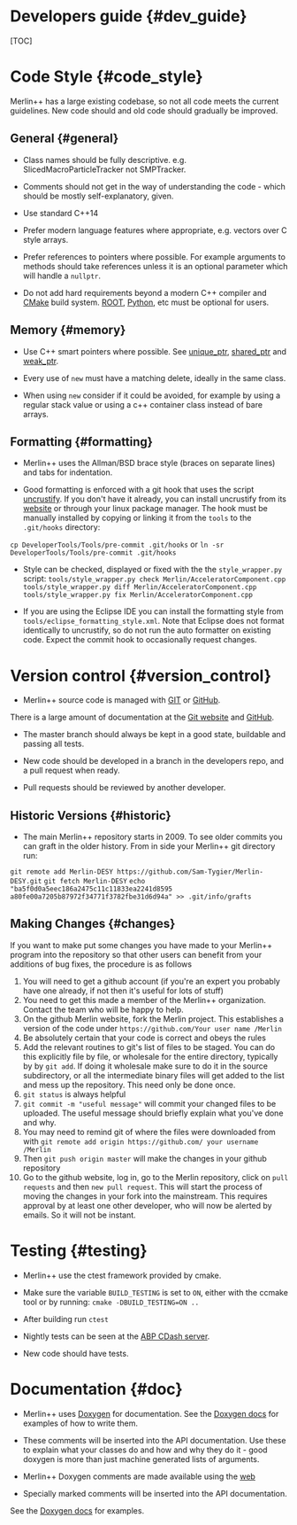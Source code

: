 # Developers guide {#dev_guide}

[TOC]

# Code Style {#code_style}

Merlin++ has a large existing codebase, so not all code meets the current guidelines. New code should and old code should gradually be improved.

## General {#general}

* Class names should be fully descriptive. e.g.  SlicedMacroParticleTracker not SMPTracker.

* Comments should not get in the way of understanding the code - which should be mostly self-explanatory, given.

* Use standard C++14

* Prefer modern language features where appropriate, e.g. vectors over C style arrays.

* Prefer references to pointers where possible. For example arguments to methods should take references unless it is an optional parameter which will handle a `nullptr`.

* Do not add hard requirements beyond a modern C++ compiler and [CMake](https://cmake.org/) build system. [ROOT](https://root.cern.ch/), [Python](https://www.python.org/), etc must be optional for users.

## Memory {#memory}

* Use C++ smart pointers where possible. See [unique_ptr](http://en.cppreference.com/w/cpp/memory/unique_ptr), [shared_ptr](http://en.cppreference.com/w/cpp/memory/shared_ptr) and [weak_ptr](http://en.cppreference.com/w/cpp/memory/weak_ptr).

* Every use of `new` must have a matching delete, ideally in the same class.

* When using `new` consider if it could be avoided, for example by using a regular stack value or using a c++ container class instead of bare arrays.

## Formatting {#formatting}

* Merlin++ uses the Allman/BSD brace style (braces on separate lines) and tabs for indentation.

* Good formatting is enforced with a git hook that uses the script [uncrustify](http://uncrustify.sourceforge.net/). If you don't have it already, you can install uncrustify from its [website](http://uncrustify.sourceforge.net/) or through your linux package manager. The hook must be manually installed by copying or linking it from the `tools` to the `.git/hooks` directory:

`cp DeveloperTools/Tools/pre-commit .git/hooks`
or
`ln -sr DeveloperTools/Tools/pre-commit .git/hooks`

* Style can be checked, displayed or fixed with the the `style_wrapper.py` script:
`tools/style_wrapper.py check Merlin/AcceleratorComponent.cpp`
`tools/style_wrapper.py diff Merlin/AcceleratorComponent.cpp`
`tools/style_wrapper.py fix Merlin/AcceleratorComponent.cpp`

* If you are using the Eclipse IDE you can install the formatting style from `tools/eclipse_formatting_style.xml`. Note that Eclipse does not format identically to uncrustify, so do not run the auto formatter on existing code. Expect the commit hook to occasionally request changes.

# Version control {#version_control}

* Merlin++ source code is managed with [GIT](https://git-scm.com/) or [GitHub](https://github.com/MERLIN-Collaboration/merlin-cmake).

There is a large amount of documentation at the [Git website](https://www.git-scm.com/doc) and [GitHub](https://help.github.com/).

* The master branch should always be kept in a good state, buildable and passing all tests.

* New code should be developed in a branch in the developers repo, and a pull request when ready.

* Pull requests should be reviewed by another developer.

## Historic Versions {#historic}

* The main Merlin++ repository starts in 2009. To see older commits you can graft in the older history. From in side your Merlin++ git directory run:

`git remote add Merlin-DESY https://github.com/Sam-Tygier/Merlin-DESY.git`
`git fetch Merlin-DESY`
`echo "ba5f0d0a5eec186a2475c11c11833ea2241d8595 a80fe00a7205b87972f34771f3782fbe31d6d94a" >> .git/info/grafts`

## Making Changes {#changes}

If you want to make put some changes you have made to your Merlin++ program into the repository so that other users can benefit from your additions of bug fixes, the procedure is as follows

1. You will need to get a github account (if you're an expert you probably have one already, if not then it's useful for lots of stuff)
2. You need to get this made a member of the Merlin++ organization. Contact the team who will be happy to help.
3. On the github Merlin website, fork the Merlin project. This establishes a version of the code under `https://github.com/Your user name /Merlin`
4. Be absolutely certain that your code is correct and obeys the rules
5. Add the relevant routines to git's list of files to be staged. You can do this explicitly file by file, or wholesale for the entire directory, typically by by `git add`. If doing it wholesale make sure to do it in the source subdirectory, or all the intermediate binary files will get added to the list and mess up the repository. This need only be done once.
6. `git status` is always helpful
7. `git commit -m "useful message"` will commit your changed files to be uploaded. The useful message should briefly explain what you've done and why.
8. You may need to remind git of where the files were downloaded from with `git remote add origin https://github.com/ your username /Merlin`
9. Then `git push origin master` will make the changes in your github repository
10. Go to the github website, log in, go to the Merlin repository, click on `pull requests` and then `new pull request`. This will start the process of moving the changes in your fork into the mainstream. This requires approval by at least one other developer, who will now be alerted by emails. So it will not be instant. 

# Testing {#testing}

* Merlin++ use the ctest framework provided by cmake.

* Make sure the variable `BUILD_TESTING` is set to `ON`, either with the ccmake tool or by running: `cmake -DBUILD_TESTING=ON ..`
* After building run `ctest` 

* Nightly tests can be seen at the [ABP CDash server](http://abp-cdash.web.cern.ch/abp-cdash/index.php?project=MERLIN).

* New code should have tests.

# Documentation {#doc}

* Merlin++ uses [Doxygen](http://doxygen.nl/) for documentation. See the [Doxygen docs](http://www.doxygen.nl/manual/index.html) for examples of how to write them. 

* These comments will be inserted into the API documentation. Use these to explain what your classes do and how and why they do it - good doxygen is more than just machine generated lists of arguments.

* Merlin++ Doxygen comments are made available using the [web](http://www.accelerators.manchester.ac.uk/merlin/doxygen/)

* Specially marked comments will be inserted into the API documentation.

See the [Doxygen docs](http://www.stack.nl/~dimitri/doxygen/manual/docblocks.html) for examples.

